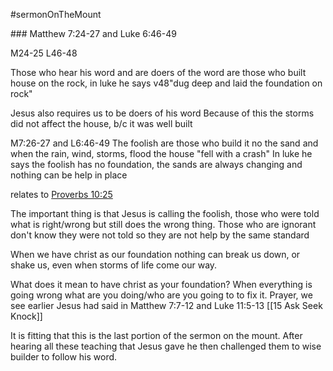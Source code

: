 #sermonOnTheMount

\### Matthew 7:24-27 and Luke 6:46-49

M24-25 L46-48

Those who hear his word and are doers of the word are those who built house on the rock, in luke he says v48"dug deep and laid the foundation on rock"

Jesus also requires us to be doers of his word
Because of this the storms did not affect the house, b/c it was well built

M7:26-27 and L6:46-49
The foolish are those who build it no the sand and when the rain, wind, storms, flood the house "fell with a crash"
In luke he says the foolish has no foundation, the sands are always changing and nothing can be help in place 

relates to [Proverbs 10:25](https://www.blueletterbible.org/search/preSearch.cfm?Criteria=Proverbs+10.25&t=NKJV)

The important thing is that Jesus is calling the foolish, those who were told what is right/wrong but still does the wrong thing. Those who are ignorant don't know they were not told so they are not help by the same standard 

When we have christ as our foundation nothing can break us down, or shake us, even when storms of life come our way. 

What does it mean to have christ as your foundation?
When everything is going wrong what are you doing/who are you going to to fix it.
Prayer, we see earlier Jesus had said in Matthew 7:7-12 and Luke 11:5-13 [[15 Ask Seek Knock]]

It is fitting that this is the last portion of the sermon on the mount. After hearing all these teaching that Jesus gave he then challenged them to wise builder to follow his word. 

